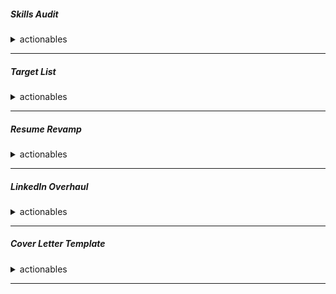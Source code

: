 ##### Skills Audit
<details>
<summary> actionables</summary>
Create a document listing all your skills (CI/CD, Cloud, IaC, Containers, Monitoring, Scripting). Rate your proficiency in each (Beginner, Intermediate, Expert).


|⚠️✅ℹ️| Skill    | demonstration | References || 
| -------- | -------- | ------- |------- |------- |
|⚠️✅ℹ️| CI  | Build Code using Different Tools, Jenknins, Circleci    |||
|⚠️✅ℹ️| CD(delivery, deployment)  | Build terraform Code, ArgoCD Deployments, Jenknins, Circleci    |||
|⚠️✅ℹ️| Security and Hardening||||
|⚠️✅ℹ️| Cloud | AWS     |||
|⚠️✅ℹ️| IAC    | Terraform    |||
|⚠️✅ℹ️| Containers  | Docker    |||
|⚠️✅ℹ️| Monitoring  | <font color="red">Prometheus, Grafana</font>    |||
|⚠️✅ℹ️| Scripting  | shell    |||
|⚠️✅ℹ️| container orchestration  | kubernetes    |||
|⚠️✅ℹ️| certifications | AWS, kubernetes     |||
|⚠️✅ℹ️| algorithms |      ||[text](https://algs4.cs.princeton.edu/home/)|
|⚠️✅ℹ️| system design |      | Acing system design , Zhiyong Tan ||
|⚠️✅ℹ️| linux |      |||

</details>

---

##### Target List
<details>
<summary> actionables</summary>

Identify 15-20 target companies in Montreal (e.g., Shopify, Morgan Stanley, Ubisoft, Hopper, Lightspeed, local startups).


|⚠️✅ℹ️| Name | Domain| Tech stack| Company type and size| Relevant link|
| -------- | -------- | ------- |------- |-------- | ------- |
|⚠️✅ℹ️| Shopify | ||||
|⚠️✅ℹ️| Lightspeed |||||
|⚠️✅ℹ️| Hopper |||||
|⚠️✅ℹ️| Sonder |||||
|⚠️✅ℹ️| Circleci|||||
|⚠️✅ℹ️| Ubisoft |||||
|⚠️✅ℹ️|EA |||||
|⚠️✅ℹ️| Behaviour interactive|||||
|⚠️✅ℹ️| WB games |||||
|⚠️✅ℹ️| DNEG|||||
|⚠️✅ℹ️| Morgan stanley|||||
|⚠️✅ℹ️| Royal bank of Canada|||||
|⚠️✅ℹ️| National bank|||||
|⚠️✅ℹ️| CAE|||||
|⚠️✅ℹ️| Bombardier|||||
|⚠️✅ℹ️| ALayacare|||||
|⚠️✅ℹ️| Paper |||||
|⚠️✅ℹ️| Vention|||||
|⚠️✅ℹ️| Conveo|||||

</details>

---

##### Resume Revamp
<details>
<summary> actionables</summary>
```
Rewrite your resume using the STAR method (Situation, Task, Action, Result) for at least 5 key accomplishments. Include metrics (e.g., "reduced deployment time by 30%," "cut cloud costs by 15%").
```
</details>

---

##### LinkedIn Overhaul
<details>
<summary> actionables</summary>
```
Update your headline to: "DevOps Engineer | AWS, Kubernetes, Terraform | Seeking New Opportunity in Montreal"
Rewrite your "About" section to mirror your resume's STAR stories.
Ensure your experience section is complete and matches your resume.
```
</details>

---

##### Cover Letter Template
<details>
<summary> actionables</summary>
```
Create a strong, reusable cover letter template with placeholders for the company name and a specific reason for your interest.
```
</details>

---

